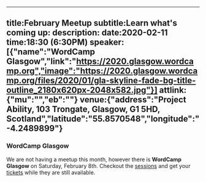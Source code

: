----
title:February Meetup
subtitle:Learn what's coming up:
description:
date:2020-02-11
time:18:30 (6:30PM)
speaker:[{"name":"WordCamp Glasgow","link":"https://2020.glasgow.wordcamp.org","image":"https://2020.glasgow.wordcamp.org/files/2020/01/gla-skyline-fade-bg-title-outline_2180x620px-2048x582.jpg"}]
attlink:{"mu":"","eb":""}
venue:{"address":"Project Ability, 103 Trongate, Glasgow, G1 5HD, Scotland","latitude":"55.8570548","longitude":"-4.2489899"}
----

### WordCamp Glasgow

We are not having a meetup this month, however there is **WordCamp Glasgow**
on Saturday, February 8th. Checkout the [sessions](https://2020.glasgow.wordcamp.org/sessions/)
and get your [tickets](https://2020.glasgow.wordcamp.org/tickets/) while
they are still available.
